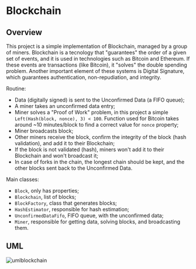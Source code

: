 # Blockchain

## Overview
This project is a simple implementation of Blockchain, managed by a group of miners. Blockchain is a tecnology that "guarantees" the order of a given set of events, and it is used in technologies such as Bitcoin and Ethereum. If these events are transactions (like Bitcoin), it "solves" the double spending problem. Another important element of these systems is Digital Signature, which guarantees authentication, non-repudiation, and integrity.

Routine:
* Data (digitally signed) is sent to the Unconfirmed Data (a FIFO queue);
* A miner takes an unconfirmed data entry;
* Miner solves a "Proof of Work" problem, in this project a simple `Left(Hash(block, nonce), 3) < 100`. Function used for Bitcoin takes around ~10 minutes/block to find a correct value for `nonce` property;
* Miner broadcasts block;
* Other miners receive the block, confirm the integrity of the block (hash validation), and add it to their Blockchain;
* If the block is not validated (hash), miners won't add it to their Blockchain and won't broadcast it;
* In case of forks in the chain, the longest chain should be kept, and the other blocks sent back to the Unconfirmed Data.

Main classes:
* `Block`, only has properties;
* `Blockchain`, list of blocks;
* `BlockFactory`, class that generates blocks;
* `HashEstimator`, responsible for hash estimation;
* `UnconfirmedDataFifo`, FIFO queue, with the unconfirmed data;
* `Miner`, responsible for getting data, solving blocks, and broadcasting them.

## UML
![umlblockchain](https://user-images.githubusercontent.com/28269891/28410554-efd2c1b8-6d35-11e7-9da1-1839b397ee2f.png)

